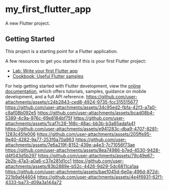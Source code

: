 # my_first_flutter_app

A new Flutter project.

## Getting Started

This project is a starting point for a Flutter application.

A few resources to get you started if this is your first Flutter project:

- [Lab: Write your first Flutter app](https://docs.flutter.dev/get-started/codelab)
- [Cookbook: Useful Flutter samples](https://docs.flutter.dev/cookbook)

For help getting started with Flutter development, view the
[online documentation](https://docs.flutter.dev/), which offers tutorials,
samples, guidance on mobile development, and a full API reference.
https://github.com/user-attachments/assets/c24b2843-ced8-4924-9735-fcc315515677
https://github.com/user-attachments/assets/34c95ed2-fbfa-42f3-a7a0-c8af08b092e5
https://github.com/user-attachments/assets/bcad08b4-5389-4c9a-976c-69e8184bf75f
https://github.com/user-attachments/assets/1caf7c28-168c-48ac-bb3b-b3a85adafa41
https://github.com/user-attachments/assets/e941283c-dba9-4707-8281-1283c45fe006
https://github.com/user-attachments/assets/205ffe95-9e40-4282-9a77-253f6a70a963
https://github.com/user-attachments/assets/7e6a219f-8152-439e-a4e3-7c71056f73ae
https://github.com/user-attachments/assets/8ea74986-b7ed-4530-9428-d4f043d5b297
https://github.com/user-attachments/assets/79c49e67-2b2b-47a3-a0a6-c37e281d1cc1
https://github.com/user-attachments/assets/83b2889e-b52c-4426-9d29-5dc6811ca1aa
https://github.com/user-attachments/assets/bae1045d-6e0a-496d-872d-221b9af44604
https://github.com/user-attachments/assets/4e4f6931-62f1-4333-ba73-d09a3a144a72
